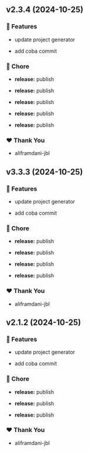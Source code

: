 ## v2.3.4 (2024-10-25)


### 🚀 Features

- update project generator

- add coba commit


### 🏡 Chore

- **release:** publish

- **release:** publish

- **release:** publish

- **release:** publish

- **release:** publish


### ❤️  Thank You

- aliframdani-jbl

## v3.3.3 (2024-10-25)


### 🚀 Features

- update project generator

- add coba commit


### 🏡 Chore

- **release:** publish

- **release:** publish

- **release:** publish

- **release:** publish


### ❤️  Thank You

- aliframdani-jbl

## v2.1.2 (2024-10-25)


### 🚀 Features

- update project generator

- add coba commit


### 🏡 Chore

- **release:** publish

- **release:** publish

- **release:** publish


### ❤️  Thank You

- aliframdani-jbl